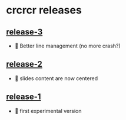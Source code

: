 # crcrcr releases


## [release-3](https://github.com/SiegfriedEhret/crcrcr/releases/tag/release-3)

- :gift: Better line management (no more crash?)

## [release-2](https://github.com/SiegfriedEhret/crcrcr/releases/tag/release-2)

- :gift: slides content are now centered

## [release-1](https://github.com/SiegfriedEhret/crcrcr/releases/tag/release-1)

- :gift: first experimental version
